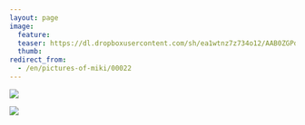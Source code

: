 ```yaml
---
layout: page
image:
  feature:
  teaser: https://dl.dropboxusercontent.com/sh/ea1wtnz7z734o12/AAB0ZGPdwyoW6Xdy9FsqBr1-a/mikin-kuvat/2/IMG26851-245px.jpg
  thumb:
redirect_from:
  - /en/pictures-of-miki/00022
---
```


[![](https://dl.dropboxusercontent.com/sh/ea1wtnz7z734o12/AACys3QpVPfxOyjyQPRb_zxca/mikin-kuvat/2/IMG26855-800px.jpg)](https://dl.dropboxusercontent.com/sh/ea1wtnz7z734o12/AABR_gcJeFcgs-igFUqXGoGta/mikin-kuvat/2/IMG26855.jpg)

[![](https://dl.dropboxusercontent.com/sh/ea1wtnz7z734o12/AABVmdNz3YSmNCHpLqeSxei5a/mikin-kuvat/2/IMG26851-800px.jpg)](https://dl.dropboxusercontent.com/sh/ea1wtnz7z734o12/AADfFW8ibKmv3p1WWGZCpCzna/mikin-kuvat/2/IMG26851.jpg)
